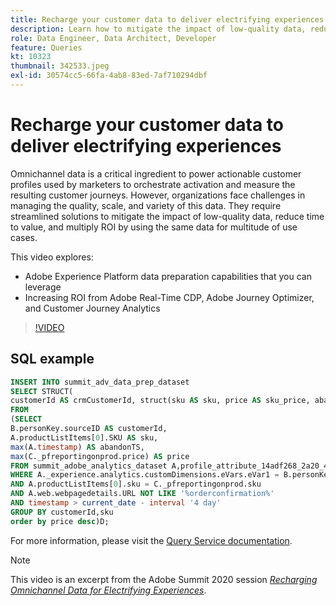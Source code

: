 ```yaml
---
title: Recharge your customer data to deliver electrifying experiences
description: Learn how to mitigate the impact of low-quality data, reduce time to value, and multiply ROI by using the same data for multitude of use cases.
role: Data Engineer, Data Architect, Developer
feature: Queries
kt: 10323
thumbnail: 342533.jpeg
exl-id: 30574cc5-66fa-4ab8-83ed-7af710294dbf
---
```

# Recharge your customer data to deliver electrifying experiences

Omnichannel data is a critical ingredient to power actionable customer profiles used by marketers to orchestrate activation and measure the resulting customer journeys. However, organizations face challenges in managing the quality, scale, and variety of this data. They require streamlined solutions to mitigate the impact of low-quality data, reduce time to value, and multiply ROI by using the same data for multitude of use cases.

This video explores:

* Adobe Experience Platform data preparation capabilities that you can leverage
* Increasing ROI from Adobe Real-Time CDP, Adobe Journey Optimizer, and Customer Journey Analytics

>[!VIDEO](https://video.tv.adobe.com/v/342533?quality=12&learn=on)

## SQL example

``` sql
INSERT INTO summit_adv_data_prep_dataset
SELECT STRUCT(
customerId AS crmCustomerId, struct(sku AS sku, price AS sku_price, abandonTS AS abandonTS) AS abandonBrowse) AS _pfreportingonprod
FROM
(SELECT
B.personKey.sourceID AS customerId,
A.productListItems[0].SKU AS sku,
max(A.timestamp) AS abandonTS,
max(C._pfreportingonprod.price) AS price
FROM summit_adobe_analytics_dataset A,profile_attribute_14adf268_2a20_4dee_bee6_a6b0e34616a9 B,summit_product_dataset C
WHERE A._experience.analytics.customDimensions.eVars.eVar1 = B.personKey.sourceID
AND A.productListItems[0].sku = C._pfreportingonprod.sku
AND A.web.webpagedetails.URL NOT LIKE '%orderconfirmation%'
AND timestamp > current_date - interval '4 day'
GROUP BY customerId,sku
order by price desc)D;
```

For  more information, please visit the [Query Service documentation](https://experienceleague.adobe.com/docs/experience-platform/query/home.html).

>[!NOTE]
>
>This video is an excerpt from the Adobe Summit 2020 session *[Recharging Omnichannel Data for Electrifying Experiences](https://business.adobe.com/summit/2022/sessions/recharging-omnichannel-data-for-electrifying-exper-s409.html)*.
